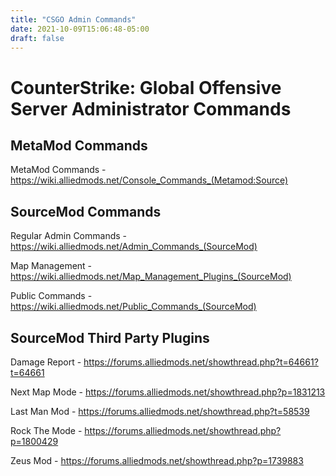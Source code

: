 ```yaml
---
title: "CSGO Admin Commands"
date: 2021-10-09T15:06:48-05:00
draft: false
---
```


# CounterStrike: Global Offensive Server Administrator Commands

## MetaMod Commands
MetaMod Commands - https://wiki.alliedmods.net/Console_Commands_(Metamod:Source)

## SourceMod Commands
Regular Admin Commands - https://wiki.alliedmods.net/Admin_Commands_(SourceMod)

Map Management - https://wiki.alliedmods.net/Map_Management_Plugins_(SourceMod)

Public Commands - https://wiki.alliedmods.net/Public_Commands_(SourceMod)

## SourceMod Third Party Plugins
Damage Report - https://forums.alliedmods.net/showthread.php?t=64661?t=64661

Next Map Mode - https://forums.alliedmods.net/showthread.php?p=1831213

Last Man Mod - https://forums.alliedmods.net/showthread.php?t=58539

Rock The Mode - https://forums.alliedmods.net/showthread.php?p=1800429

Zeus Mod - https://forums.alliedmods.net/showthread.php?p=1739883

